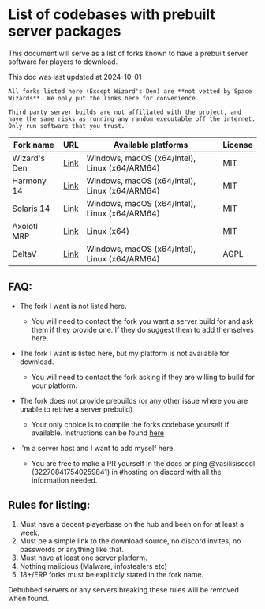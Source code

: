 # List of codebases with prebuilt server packages

This document will serve as a list of forks known to have a prebuilt server software for players to download.

This doc was last updated at 2024-10-01

```admonish danger
All forks listed here (Except Wizard's Den) are **not vetted by Space Wizards**. We only put the links here for convenience.

Third party server builds are not affiliated with the project, and have the same risks as running any random executable off the internet. Only run software that you trust.
```

| Fork name | URL | Available platforms | License |
|---|---|---|---|
| Wizard's Den | [Link](https://wizards.cdn.spacestation14.com/fork/wizards) | Windows, macOS (x64/Intel), Linux (x64/ARM64) | MIT |
| Harmony 14 | [Link](http://cdn.harmony14.com/fork/harmony/) | Windows, macOS (x64/Intel), Linux (x64/ARM64) | MIT |
| Solaris 14 | [Link](https://ss14-cdn.mw-gc.com/fork/MWGSolaris14) | Windows, macOS (x64/Intel), Linux (x64/ARM64) | MIT |
| Axolotl MRP | [Link](https://axolotl.yuniiworks.de/cdn/fork/axolotl/) | Linux (x64) | MIT |
| DeltaV | [Link](https://cdn.delta-v.org/fork/delta-v/) | Windows, macOS (x64/Intel), Linux (x64/ARM64) | AGPL |

## FAQ:

- The fork I want is not listed here.
	- You will need to contact the fork you want a server build for and ask them if they provide one. If they do suggest them to add themselves here.
	
- The fork I want is listed here, but my platform is not available for download.
	- You will need to contact the fork asking if they are willing to build for your platform.
	
- The fork does not provide prebuilds (or any other issue where you are unable to retrive a server prebuild)
	- Your only choice is to compile the forks codebase yourself if available. Instructions can be found [here](../general-development/setup/server-hosting-tutorial.md#level-2-server-with-custom-code)

- I'm a server host and I want to add myself here.
	- You are free to make a PR yourself in the docs or ping @vasilisiscool (322708417540259841) in #hosting on discord with all the information needed.

## Rules for listing:
1. Must have a decent playerbase on the hub and been on for at least a week.
2. Must be a simple link to the download source, no discord invites, no passwords or anything like that.
3. Must have at least one server platform.
4. Nothing malicious (Malware, infostealers etc)
5. 18+/ERP forks must be expliticly stated in the fork name.

Dehubbed servers or any servers breaking these rules will be removed when found.

<!--
Template
| SERVER NAME | [Link](SERVER_LINK) | Windows, macOS (x64/Intel), Linux (x64/ARM64) | LICENSE |
-->
